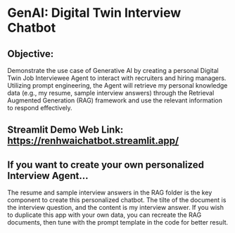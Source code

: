 # **GenAI: Digital Twin Interview Chatbot**

## **Objective:**
Demonstrate the use case of Generative AI by creating a personal Digital Twin Job Interviewee Agent to interact with recruiters and hiring managers. Utilizing prompt engineering, the
Agent will retrieve my personal knowledge data (e.g., my resume, sample interview answers) through the Retrieval Augmented Generation (RAG) framework and use the relevant information to respond effectively.

## **Streamlit Demo Web Link:** https://renhwaichatbot.streamlit.app/

## **If you want to create your own personalized Interview Agent...**
The resume and sample interview answers in the RAG folder is the key component to create this personalized chatbot. The tilte of the document is the interview question, and the content is my interview answer. If you wish to duplicate this app with your own data, you can recreate the RAG documents, then tune with the prompt template in the code for better result.
